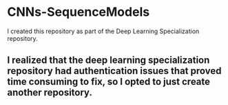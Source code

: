 # CNNs-SequenceModels
I created this repository as part of the Deep Learning Specialization repository.

## I realized that the deep learning specialization repository had authentication issues that proved time consuming to fix, so I opted to just create another repository.
